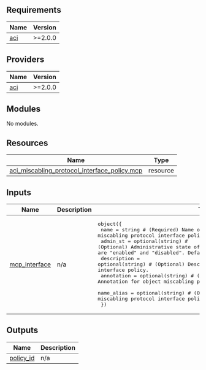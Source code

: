 <!-- BEGIN_TF_DOCS -->
## Requirements

| Name | Version |
|------|---------|
| <a name="requirement_aci"></a> [aci](#requirement\_aci) | >=2.0.0 |

## Providers

| Name | Version |
|------|---------|
| <a name="provider_aci"></a> [aci](#provider\_aci) | >=2.0.0 |

## Modules

No modules.

## Resources

| Name | Type |
|------|------|
| [aci_miscabling_protocol_interface_policy.mcp](https://registry.terraform.io/providers/CiscoDevNet/aci/latest/docs/resources/miscabling_protocol_interface_policy) | resource |

## Inputs

| Name | Description | Type | Default | Required |
|------|-------------|------|---------|:--------:|
| <a name="input_mcp_interface"></a> [mcp\_interface](#input\_mcp\_interface) | n/a | <pre>object({<br>    name        = string # (Required) Name of Object miscabling protocol interface policy.<br>    admin_st    = optional(string) # (Optional) Administrative state of the object or policy. Allowed values are "enabled" and "disabled". Default is "enabled".<br>    description = optional(string) # (Optional) Description for object miscabling protocol interface policy.<br>    annotation  = optional(string) # (Optional) Annotation for object miscabling protocol interface policy.<br>    name_alias  = optional(string) # (Optional) Name alias for object miscabling protocol interface policy.<br>  })</pre> | n/a | yes |

## Outputs

| Name | Description |
|------|-------------|
| <a name="output_policy_id"></a> [policy\_id](#output\_policy\_id) | n/a |
<!-- END_TF_DOCS -->